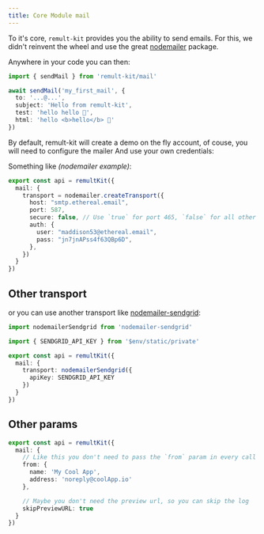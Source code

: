 ```yaml
---
title: Core Module mail
---
```


To it's core, `remult-kit` provides you the ability to send emails. For this, we didn't reinvent the
wheel and use the great [nodemailer](https://nodemailer.com/) package.

Anywhere in your code you can then:

```ts
import { sendMail } from 'remult-kit/mail'

await sendMail('my_first_mail', {
  to: '...@...',
  subject: 'Hello from remult-kit',
  test: 'hello hello 👋',
  html: 'hello <b>hello</b> 👋'
})
```

By default, remult-kit will create a demo on the fly account, of couse, you will need to configure
the mailer And use your own credentials:

Something like _(nodemailer example)_:

```ts
export const api = remultKit({
  mail: {
    transport = nodemailer.createTransport({
      host: "smtp.ethereal.email",
      port: 587,
      secure: false, // Use `true` for port 465, `false` for all other ports
      auth: {
        user: "maddison53@ethereal.email",
        pass: "jn7jnAPss4f63QBp6D",
      },
    })
  }
})
```

## Other transport

or you can use another transport like
[nodemailer-sendgrid](https://www.npmjs.com/package/nodemailer-sendgrid):

```ts
import nodemailerSendgrid from 'nodemailer-sendgrid'

import { SENDGRID_API_KEY } from '$env/static/private'

export const api = remultKit({
  mail: {
    transport: nodemailerSendgrid({
      apiKey: SENDGRID_API_KEY
    })
  }
})
```

## Other params

```ts
export const api = remultKit({
  mail: {
    // Like this you don't need to pass the `from` param in every call
    from: {
      name: 'My Cool App',
      address: 'noreply@coolApp.io'
    },

    // Maybe you don't need the preview url, so you can skip the log
    skipPreviewURL: true
  }
})
```
